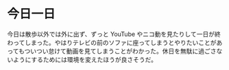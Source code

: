 # 今日一日
今日は散歩以外では外に出ず、ずっと YouTube やニコ動を見たりして一日が終わってしまった。やはりテレビの前のソファに座ってしまうとやりたいことがあってもついつい怠けて動画を見てしまうことがわかった。休日を無駄に過ごさないようにするためには環境を変えたほうが良さそうだ。
